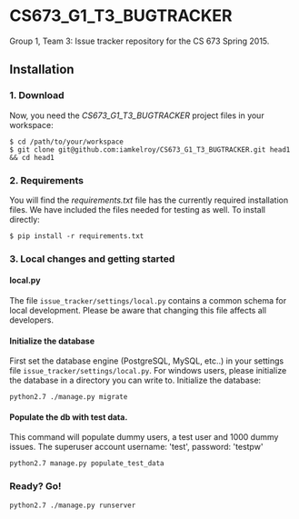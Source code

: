 # CS673_G1_T3_BUGTRACKER
Group 1, Team 3: Issue tracker repository for the CS 673 Spring 2015.

## Installation

### 1. Download
Now, you need the *CS673_G1_T3_BUGTRACKER* project files in your workspace:

    $ cd /path/to/your/workspace
    $ git clone git@github.com:iamkelroy/CS673_G1_T3_BUGTRACKER.git head1 && cd head1

### 2. Requirements
You will find the *requirements.txt* file has the currently required installation files. We have included the files needed for testing as well. 
To install directly:

`$ pip install -r requirements.txt`

### 3. Local changes and getting started

#### local.py
The file `issue_tracker/settings/local.py` contains a common schema for local development. Please be aware that changing this file affects all developers.

#### Initialize the database
First set the database engine (PostgreSQL, MySQL, etc..) in your settings file `issue_tracker/settings/local.py`.  For windows users, please initialize the database in a directory you can write to.  Initialize the database:

`python2.7 ./manage.py migrate`

#### Populate the db with test data.
This command will populate dummy users, a test user and 1000 dummy issues.
The superuser account username: 'test', password: 'testpw'

`python2.7 manage.py populate_test_data`

### Ready? Go!

`python2.7 ./manage.py runserver`


